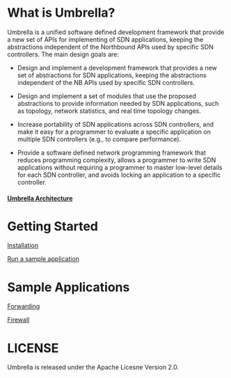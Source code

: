 # What is Umbrella? 

Umbrella is a unified software defined development framework that provide  a new set of APIs for implementing of SDN applications,
keeping the abstractions independent of the Northbound APIs used by specific SDN controllers. The main design goals are: 

* Design and implement a development framework that provides a new set of abstractions for SDN applications, keeping the abstractions independent of the NB APIs used by specific SDN controllers.

* Design and implement a set of modules that use the proposed abstractions to provide information needed by SDN applications, such as topology, network statistics, and real time topology changes.
    
* Increase portability of SDN applications across SDN controllers, and make it easy for a programmer to evaluate a specific application on multiple SDN controllers (e.g., to compare performance).
    
* Provide a software defined network programming framework that reduces programming complexity, allows a programmer to write SDN applications without requiring a programmer to master low-level details for each SDN controller, and avoids locking an application to a specific controller.

#### [Umbrella Architecture](http://umbrella.readthedocs.io/en/latest/overview.html)


# Getting Started

[Installation](http://umbrella.readthedocs.io/en/latest/getting_started.html#installation)

[Run a sample application](http://umbrella.readthedocs.io/en/latest/getting_started.html#run-a-sample-application)


# Sample Applications

[Forwarding](http://umbrella.readthedocs.io/en/latest/forwarding.html)

[Firewall](http://umbrella.readthedocs.io/en/latest/firewall.html)








# LICENSE 
Umbrella is released under the Apache Licesne Version 2.0. 
